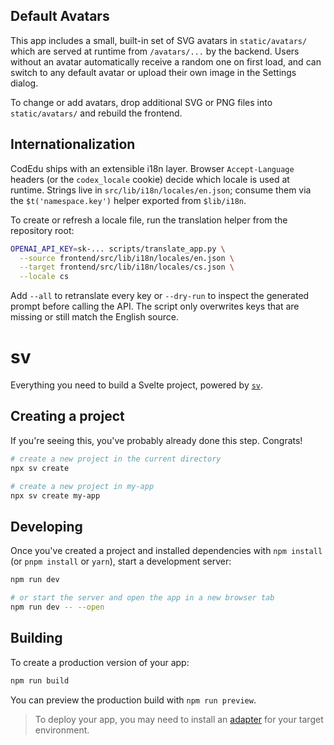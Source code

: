 Default Avatars
----------------

This app includes a small, built-in set of SVG avatars in `static/avatars/` which are served at runtime from `/avatars/...` by the backend. Users without an avatar automatically receive a random one on first load, and can switch to any default avatar or upload their own image in the Settings dialog.

To change or add avatars, drop additional SVG or PNG files into `static/avatars/` and rebuild the frontend.

## Internationalization

CodEdu ships with an extensible i18n layer. Browser `Accept-Language` headers (or the `codex_locale` cookie) decide which locale is used at runtime. Strings live in `src/lib/i18n/locales/en.json`; consume them via the `$t('namespace.key')` helper exported from `$lib/i18n`.

To create or refresh a locale file, run the translation helper from the repository root:

```bash
OPENAI_API_KEY=sk-... scripts/translate_app.py \
  --source frontend/src/lib/i18n/locales/en.json \
  --target frontend/src/lib/i18n/locales/cs.json \
  --locale cs
```

Add `--all` to retranslate every key or `--dry-run` to inspect the generated prompt before calling the API. The script only overwrites keys that are missing or still match the English source.

# sv

Everything you need to build a Svelte project, powered by [`sv`](https://github.com/sveltejs/cli).

## Creating a project

If you're seeing this, you've probably already done this step. Congrats!

```bash
# create a new project in the current directory
npx sv create

# create a new project in my-app
npx sv create my-app
```

## Developing

Once you've created a project and installed dependencies with `npm install` (or `pnpm install` or `yarn`), start a development server:

```bash
npm run dev

# or start the server and open the app in a new browser tab
npm run dev -- --open
```

## Building

To create a production version of your app:

```bash
npm run build
```

You can preview the production build with `npm run preview`.

> To deploy your app, you may need to install an [adapter](https://svelte.dev/docs/kit/adapters) for your target environment.

